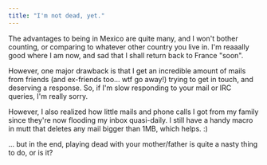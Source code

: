 ```yaml
---
title: "I'm not dead, yet."
---
```


The advantages to being in Mexico are quite many, and I won't bother counting,
or comparing to whatever other country you live in. I'm reaaally good where I
am now, and sad that I shall return back to France "soon".

However, one major drawback is that I get an incredible amount of mails from
friends (and ex-friends too... wtf go away!) trying to get in touch, and
deserving a response. So, if I'm slow responding to your mail or IRC queries,
I'm really sorry.

However, I also realized how little mails and phone calls I got from my family
since they're now flooding my inbox quasi-daily. I still have a handy macro in
mutt that deletes any mail bigger than 1MB, which helps. :)

... but in the end, playing dead with your mother/father is quite a nasty
thing to do, or is it?


